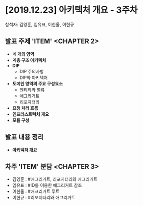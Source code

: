# [2019.12.23] 아키텍처 개요 - 3주차
참석자: 김영훈, 임유표, 이한울, 이현규

## 발표 주제 'ITEM' <CHAPTER 2>
- **네 개의 영역**
- **계층 구조 아키텍처**
- **DIP**
  - DIP 주의사항
  - DIP와 아키텍처
- **도메인 영역의 주요 구성요소**
  - 엔티티와 밸류
  - 애그리거트
  - 리포지터리
- **요청 처리 흐름**
- **인프라스트럭처 개요**
- **모듈 구성**
  
## 발표 내용 정리
- **[아키텍처 개요](https://github.com/Team-HST/books)**

## 차주 'ITEM' 분담 <CHAPTER 3>
- 김영훈 : \#애그리거트, 리포지터리와 애그리거트
- 임유표 : \#ID를 이용한 애그리거트 참조
- 이한울 : \#애크리거트 루트
- 이현규 : \#리포지터리와 애그리거트
